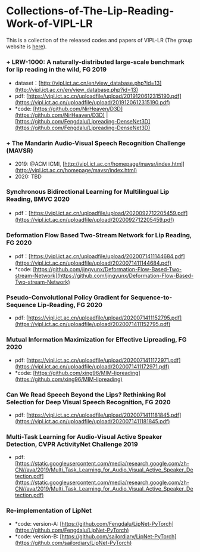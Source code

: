 # Collections-of-The-Lip-Reading-Work-of-VIPL-LR
This is a collection of the released codes and papers of VIPL-LR (The group website is [here](http://vipl.ict.ac.cn/en/team.php?id=9)).

### + LRW-1000: A naturally-distributed large-scale benchmark for lip reading in the wild, FG 2019
  * dataset：[http://vipl.ict.ac.cn/en/view_database.php?id=13](http://vipl.ict.ac.cn/en/view_database.php?id=13)  
  * pdf: [https://vipl.ict.ac.cn/uploadfile/upload/2019120612315190.pdf](https://vipl.ict.ac.cn/uploadfile/upload/2019120612315190.pdf)  
  * \*code: [https://github.com/NirHeaven/D3D](https://github.com/NirHeaven/D3D)   | [https://github.com/Fengdalu/Lipreading-DenseNet3D](https://github.com/Fengdalu/Lipreading-DenseNet3D)  
### + The Mandarin Audio-Visual Speech Recognition Challenge (MAVSR)
  * 2019: @ACM ICMI, [http://vipl.ict.ac.cn/homepage/mavsr/index.html](http://vipl.ict.ac.cn/homepage/mavsr/index.html)
  * 2020: TBD

### Synchronous Bidirectional Learning for Multilingual Lip Reading, BMVC 2020
  * pdf：[https://vipl.ict.ac.cn/uploadfile/upload/2020092712205459.pdf](https://vipl.ict.ac.cn/uploadfile/upload/2020092712205459.pdf)  

### Deformation Flow Based Two-Stream Network for Lip Reading, FG 2020
  * pdf：[https://vipl.ict.ac.cn/uploadfile/upload/2020071411144684.pdf](https://vipl.ict.ac.cn/uploadfile/upload/2020071411144684.pdf)  
  * \*code: [https://github.com/jingyunx/Deformation-Flow-Based-Two-stream-Network](https://github.com/jingyunx/Deformation-Flow-Based-Two-stream-Network)
  
### Pseudo-Convolutional Policy Gradient for Sequence-to-Sequence Lip-Reading, FG 2020
  * pdf: [https://vipl.ict.ac.cn/uploadfile/upload/2020071411152795.pdf](https://vipl.ict.ac.cn/uploadfile/upload/2020071411152795.pdf)
  
### Mutual Information Maximization for Effective Lipreading, FG 2020
  * pdf: [https://vipl.ict.ac.cn/uploadfile/upload/2020071411172971.pdf](https://vipl.ict.ac.cn/uploadfile/upload/2020071411172971.pdf)
  * \*code: [https://github.com/xing96/MIM-lipreading](https://github.com/xing96/MIM-lipreading)
  
### Can We Read Speech Beyond the Lips? Rethinking RoI Selection for Deep Visual Speech Recognition, FG 2020
  * pdf: [https://vipl.ict.ac.cn/uploadfile/upload/2020071411181845.pdf](https://vipl.ict.ac.cn/uploadfile/upload/2020071411181845.pdf)
  
### Multi-Task Learning for Audio-Visual Active Speaker Detection, CVPR ActivityNet Challenge 2019
  * pdf: [https://static.googleusercontent.com/media/research.google.com/zh-CN//ava/2019/Multi_Task_Learning_for_Audio_Visual_Active_Speaker_Detection.pdf](https://static.googleusercontent.com/media/research.google.com/zh-CN//ava/2019/Multi_Task_Learning_for_Audio_Visual_Active_Speaker_Detection.pdf)


### Re-implementation of LipNet
  * \*code: version-A: [https://github.com/Fengdalu/LipNet-PyTorch](https://github.com/Fengdalu/LipNet-PyTorch)
  * \*code: version-B: [https://github.com/sailordiary/LipNet-PyTorch](https://github.com/sailordiary/LipNet-PyTorch)
